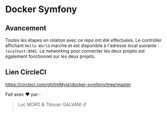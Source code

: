 # Docker Symfony

## Avancement

Toutes les étapes en relation avec ce repo ont été effectuées.
Le controller affichant `Hello World` marche et est disponible à l'adresse local suivante : `localhost:8081`.
Le networking pour connecter les deux projets est également fonctionnel sur les deux projets.

## Lien CircleCI

https://circleci.com/gh/ImMyst/docker-symfony/tree/master

Fait avec :heart: par :

> Luc MORO & Titouan GALVANI :v:

